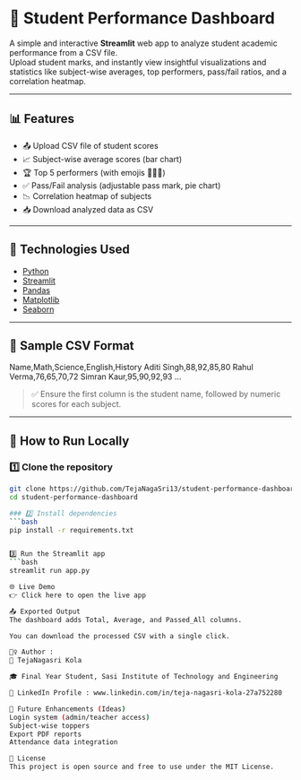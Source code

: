 # 📘 Student Performance Dashboard

A simple and interactive **Streamlit** web app to analyze student academic performance from a CSV file.  
Upload student marks, and instantly view insightful visualizations and statistics like subject-wise averages, top performers, pass/fail ratios, and a correlation heatmap.

---

## 📊 Features

- 📤 Upload CSV file of student scores
- 📈 Subject-wise average scores (bar chart)
- 🏆 Top 5 performers (with emojis 🥇🥈🥉)
- ✅ Pass/Fail analysis (adjustable pass mark, pie chart)
- 📉 Correlation heatmap of subjects
- 📥 Download analyzed data as CSV

---

## 🧠 Technologies Used

- [Python](https://www.python.org/)
- [Streamlit](https://streamlit.io/)
- [Pandas](https://pandas.pydata.org/)
- [Matplotlib](https://matplotlib.org/)
- [Seaborn](https://seaborn.pydata.org/)

---

## 📁 Sample CSV Format
Name,Math,Science,English,History
Aditi Singh,88,92,85,80
Rahul Verma,76,65,70,72
Simran Kaur,95,90,92,93
...


> ✅ Ensure the first column is the student name, followed by numeric scores for each subject.

---

## 🚀 How to Run Locally

### 1️⃣ Clone the repository
```bash
git clone https://github.com/TejaNagaSri13/student-performance-dashboard.git
cd student-performance-dashboard

### 2️⃣ Install dependencies
```bash
pip install -r requirements.txt


3️⃣ Run the Streamlit app
```bash
streamlit run app.py

🌐 Live Demo
👉 Click here to open the live app

📤 Exported Output
The dashboard adds Total, Average, and Passed_All columns.

You can download the processed CSV with a single click.

🙋‍♀️ Author : 
👤 TejaNagasri Kola

🎓 Final Year Student, Sasi Institute of Technology and Engineering

💼 LinkedIn Profile : www.linkedin.com/in/teja-nagasri-kola-27a752280

🏁 Future Enhancements (Ideas)
Login system (admin/teacher access)
Subject-wise toppers
Export PDF reports
Attendance data integration

📜 License
This project is open source and free to use under the MIT License.
